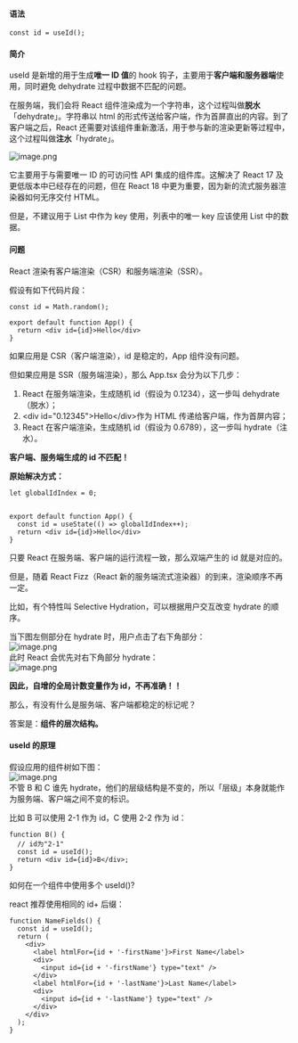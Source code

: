 #### 语法

`const id = useId();`

#### 简介

useId 是新增的用于生成**唯一 ID 值**的 hook 钩子，主要用于**客户端和服务器端**使用，同时避免 dehydrate 过程中数据不匹配的问题。

在服务端，我们会将 React 组件渲染成为一个字符串，这个过程叫做**脱水**「dehydrate」。字符串以 html 的形式传送给客户端，作为首屏直出的内容。到了客户端之后，React 还需要对该组件重新激活，用于参与新的渲染更新等过程中，这个过程叫做**注水**「hydrate」。

![image.png](https://segmentfault.com/img/bVc1aVB "image.png")

它主要用于与需要唯一 ID 的可访问性 API 集成的组件库。这解决了 React 17 及更低版本中已经存在的问题，但在 React 18 中更为重要，因为新的流式服务器渲染器如何无序交付 HTML。

但是，不建议用于 List 中作为 key 使用，列表中的唯一 key 应该使用 List 中的数据。

#### 问题

React 渲染有客户端渲染（CSR）和服务端渲染（SSR）。

假设有如下代码片段：

```
const id = Math.random();

export default function App() {
  return <div id={id}>Hello</div>
}
```

如果应用是 CSR（客户端渲染），id 是稳定的，App 组件没有问题。

但如果应用是 SSR（服务端渲染），那么 App.tsx 会分为以下几步：

1. React 在服务端渲染，生成随机 id（假设为 0.1234），这一步叫 dehydrate（脱水）；
2. \<div id="0.12345">Hello\</div>作为 HTML 传递给客户端，作为首屏内容；
3. React 在客户端渲染，生成随机 id（假设为 0.6789），这一步叫 hydrate（注水）。

**客户端、服务端生成的 id 不匹配！**

**原始解决方式：**

```
let globalIdIndex = 0;


export default function App() {
  const id = useState(() => globalIdIndex++);
  return <div id={id}>Hello</div>
}
```

只要 React 在服务端、客户端的运行流程一致，那么双端产生的 id 就是对应的。

但是，随着 React Fizz（React 新的服务端流式渲染器）的到来，渲染顺序不再一定。

比如，有个特性叫 Selective Hydration，可以根据用户交互改变 hydrate 的顺序。

当下图左侧部分在 hydrate 时，用户点击了右下角部分：\
![image.png](https://segmentfault.com/img/bVc08Cf "image.png")\
此时 React 会优先对右下角部分 hydrate：\
![image.png](https://segmentfault.com/img/bVc08Cn "image.png")

**因此，自增的全局计数变量作为 id，不再准确！！**

那么，有没有什么是服务端、客户端都稳定的标记呢？

答案是：**组件的层次结构。**

#### useId 的原理

假设应用的组件树如下图：\
![image.png](https://segmentfault.com/img/bVc08CI "image.png")\
不管 B 和 C 谁先 hydrate，他们的层级结构是不变的，所以「层级」本身就能作为服务端、客户端之间不变的标识。

比如 B 可以使用 2-1 作为 id，C 使用 2-2 作为 id：

```
function B() {
  // id为"2-1"
  const id = useId();
  return <div id={id}>B</div>;
}
```

如何在一个组件中使用多个 useId()?

react 推荐使用相同的 id+ 后缀：

```
function NameFields() {
  const id = useId();
  return (
    <div>
      <label htmlFor={id + '-firstName'}>First Name</label>
      <div>
        <input id={id + '-firstName'} type="text" />
      </div>
      <label htmlFor={id + '-lastName'}>Last Name</label>
      <div>
        <input id={id + '-lastName'} type="text" />
      </div>
    </div>
  );
}
```
